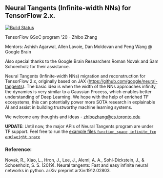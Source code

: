 ## Neural Tangents (Infinite-width NNs) for TensorFlow 2.x.

[![Build Status](https://travis-ci.com/DarrenZhang01/Neural_Tangents_TensorFlow.svg?branch=master)](https://travis-ci.com/DarrenZhang01/Neural_Tangents_TensorFlow)

TensorFlow GSoC program '20 - Zhibo Zhang

Mentors: Ashish Agarwal, Allen Lavoie, Dan Moldovan and Peng Wang @ Google Brain

Also special thanks to the Google Brain Researchers Roman Novak and Sam Schoenholz for their assistance.

Neural Tangents (Infinite-width NNs) migration and reconstruction for TensorFlow 2.x, originally based on JAX (https://github.com/google/neural-tangents). The basic idea is when the width of the NNs approaches infinity, the dynamics is very similar to a Gaussian Process, which enables better understanding of Deep Learning. We hope with the help of enriched TF ecosystems, this can potentially power more SOTA research in explainable AI and assist in building trustworthy machine learning systems.

We welcome any thoughts and ideas - zhibozhang@cs.toronto.edu

<strong>UPDATE</strong>: Until now, the major APIs of Neural Tangents program are under TF support. Feel free to
run the [example files `function_space`, `infinite_fcn` and `weight_space`](https://github.com/DarrenZhang01/TensorFlow_GSoC/tree/master/neural-tangents/examples)

### Reference:

Novak, R., Xiao, L., Hron, J., Lee, J., Alemi, A. A., Sohl-Dickstein, J., & Schoenholz, S. S. (2019). Neural tangents: Fast and easy infinite neural networks in python. arXiv preprint arXiv:1912.02803.
